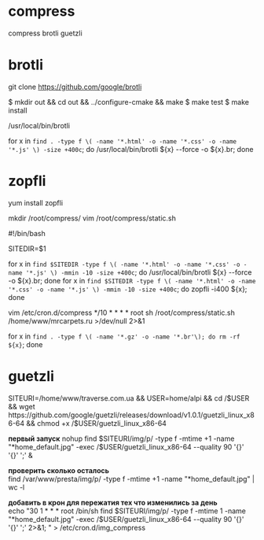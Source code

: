 compress
========

compress brotli guetzli

# brotli

git clone https://github.com/google/brotli         

$ mkdir out && cd out && ../configure-cmake && make
$ make test
$ make install

/usr/local/bin/brotli

for x in `find . -type f \( -name '*.html' -o -name '*.css' -o -name '*.js' \) -size +400c`; do /usr/local/bin/brotli ${x} --force -o ${x}.br; done



# zopfli

yum install zopfli

mkdir /root/compress/
vim /root/compress/static.sh

#!/bin/bash

SITEDIR=$1

for x in `find $SITEDIR -type f \( -name '*.html' -o -name '*.css' -o -name '*.js' \) -mmin -10 -size +400c`; do /usr/local/bin/brotli ${x} --force -o ${x}.br; done
for x in `find $SITEDIR -type f \( -name '*.html' -o -name '*.css' -o -name '*.js' \) -mmin -10 -size +400c`; do zopfli -i400 ${x}; done


vim /etc/cron.d/compress 
*/10 * * * * root sh /root/compress/static.sh /home/www/mrcarpets.ru >/dev/null 2>&1 


for x in `find . -type f \( -name '*.gz' -o -name '*.br'\); do rm -rf ${x}`; done


# guetzli

SITEURI=/home/www/traverse.com.ua && USER=home/alpi && 
cd /$USER && wget https://github.com/google/guetzli/releases/download/v1.0.1/guetzli_linux_x86-64 && chmod +x /$USER/guetzli_linux_x86-64

**первый запуск**
nohup find $SITEURI/img/p/ -type f -mtime +1 -name "*home_default.jpg" -exec /$USER/guetzli_linux_x86-64 --quality 90 '{}' '{}' ';' &

**проверить сколько осталось**  
find /var/www/presta/img/p/ -type f -mtime +1 -name "*home_default.jpg" | wc -l

**добавить в крон для пережатия тех что изменились за день**  
echo "30 1 * * * root /bin/sh find $SITEURI/img/p/ -type f -mtime 1 -name "*home_default.jpg" -exec /$USER/guetzli_linux_x86-64 --quality 90 '{}' '{}' ';' 2>&1; " > /etc/cron.d/img_compress
